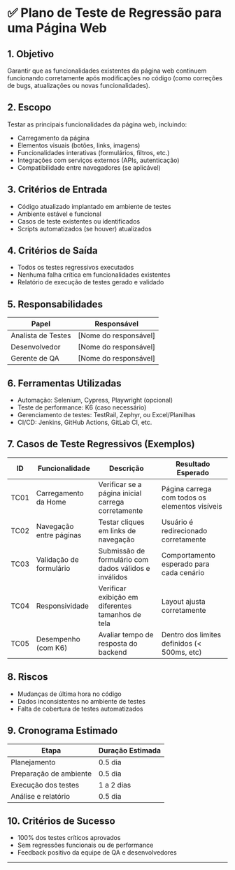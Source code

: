 # ✅ **Plano de Teste de Regressão para uma Página Web**

## 1. **Objetivo**

Garantir que as funcionalidades existentes da página web continuem funcionando corretamente após modificações no código (como correções de bugs, atualizações ou novas funcionalidades).

## 2. **Escopo**

Testar as principais funcionalidades da página web, incluindo:

* Carregamento da página
* Elementos visuais (botões, links, imagens)
* Funcionalidades interativas (formulários, filtros, etc.)
* Integrações com serviços externos (APIs, autenticação)
* Compatibilidade entre navegadores (se aplicável)

## 3. **Critérios de Entrada**

* Código atualizado implantado em ambiente de testes
* Ambiente estável e funcional
* Casos de teste existentes ou identificados
* Scripts automatizados (se houver) atualizados

## 4. **Critérios de Saída**

* Todos os testes regressivos executados
* Nenhuma falha crítica em funcionalidades existentes
* Relatório de execução de testes gerado e validado

## 5. **Responsabilidades**

| Papel              | Responsável            |
| ------------------ | ---------------------- |
| Analista de Testes | \[Nome do responsável] |
| Desenvolvedor      | \[Nome do responsável] |
| Gerente de QA      | \[Nome do responsável] |

## 6. **Ferramentas Utilizadas**

* Automação: Selenium, Cypress, Playwright (opcional)
* Teste de performance: K6 (caso necessário)
* Gerenciamento de testes: TestRail, Zephyr, ou Excel/Planilhas
* CI/CD: Jenkins, GitHub Actions, GitLab CI, etc.

## 7. **Casos de Teste Regressivos (Exemplos)**

| ID   | Funcionalidade          | Descrição                                             | Resultado Esperado                             |
| ---- | ----------------------- | ----------------------------------------------------- | ---------------------------------------------- |
| TC01 | Carregamento da Home    | Verificar se a página inicial carrega corretamente    | Página carrega com todos os elementos visíveis |
| TC02 | Navegação entre páginas | Testar cliques em links de navegação                  | Usuário é redirecionado corretamente           |
| TC03 | Validação de formulário | Submissão de formulário com dados válidos e inválidos | Comportamento esperado para cada cenário       |
| TC04 | Responsividade          | Verificar exibição em diferentes tamanhos de tela     | Layout ajusta corretamente                     |
| TC05 | Desempenho (com K6)     | Avaliar tempo de resposta do backend                  | Dentro dos limites definidos (< 500ms, etc)    |

## 8. **Riscos**

* Mudanças de última hora no código
* Dados inconsistentes no ambiente de testes
* Falta de cobertura de testes automatizados

## 9. **Cronograma Estimado**

| Etapa                  | Duração Estimada |
| ---------------------- | ---------------- |
| Planejamento           | 0.5 dia          |
| Preparação de ambiente | 0.5 dia          |
| Execução dos testes    | 1 a 2 dias       |
| Análise e relatório    | 0.5 dia          |

## 10. **Critérios de Sucesso**

* 100% dos testes críticos aprovados
* Sem regressões funcionais ou de performance
* Feedback positivo da equipe de QA e desenvolvedores

---

